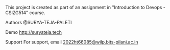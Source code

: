 This project is created as part of an assignment in "Introduction to Devops - CSIZG514" course.

Authors
@SURYA-TEJA-PALETI

Demo
http://suryateja.tech

Support
For support, email 2022ht66085@wilp.bits-pilani.ac.in
